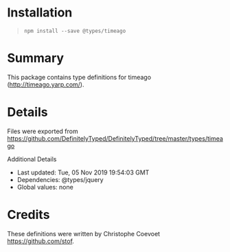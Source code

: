 # Installation
> `npm install --save @types/timeago`

# Summary
This package contains type definitions for timeago (http://timeago.yarp.com/).

# Details
Files were exported from https://github.com/DefinitelyTyped/DefinitelyTyped/tree/master/types/timeago

Additional Details
 * Last updated: Tue, 05 Nov 2019 19:54:03 GMT
 * Dependencies: @types/jquery
 * Global values: none

# Credits
These definitions were written by Christophe Coevoet <https://github.com/stof>.

